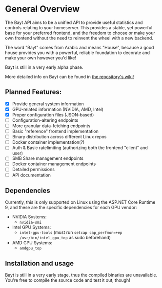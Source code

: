 # General Overview
The Bayt API aims to be a unified API to provide useful statistics and controls relating to your homeserver. This provides a stable, yet powerful base for your preferred frontend, and the freedom to choose or make your own frontend without the need to reinvent the wheel with a new backend.

The word "Bayt" comes from Arabic and means "House", because a good house provides you with a powerful, reliable foundation to decorate and make your own however you'd like!

Bayt is still in a very early alpha phase.

More detailed info on Bayt can be found in [the repository's wiki!](https://github.com/Trip7274/Bayt_API/wiki)

## Planned Features:
- [X] Provide general system information
- [X] GPU-related information (NVIDIA, AMD, Intel)
- [X] Proper configuration files (JSON-based)
- [ ] Configuration-altering endpoints
- [ ] More granular data-fetching endpoints
- [ ] Basic "reference" frontend implementation
- [ ] Binary distribution across different Linux repos
- [ ] Docker container implementation(?)
- [ ] Auth & Basic ratelimiting (authorizing both the frontend "client" and user)
- [ ] SMB Share management endpoints
- [ ] Docker container management endpoints
- [ ] Detailed permissions
- [ ] API documentation

## Dependencies
Currently, this is only supported on Linux using the ASP.NET Core Runtime 9,
and these are the specific dependencies for each GPU vendor:
- NVIDIA Systems:
	- `nvidia-smi`
- Intel GPU Systems:
	- `intel-gpu-tools` (must run `setcap cap_perfmon=+ep /usr/bin/intel_gpu_top` as sudo beforehand)
- AMD GPU Systems:
	- `amdgpu_top`

## Installation and usage
Bayt is still in a very early stage, thus the compiled binaries are unavailable. You're free to compile the source code and test it out, though!
